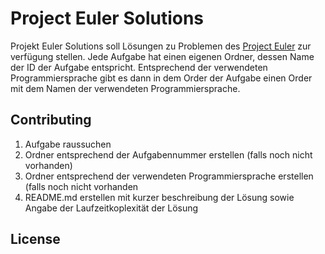 # Project Euler Solutions
Projekt Euler Solutions soll Lösungen zu Problemen des [Project Euler](https://projecteuler.net/archives) zur verfügung stellen. Jede Aufgabe hat einen eigenen Ordner, dessen Name der ID der Aufgabe entspricht. Entsprechend der verwendeten Programmiersprache gibt es dann in dem Order der Aufgabe einen Order mit dem Namen der verwendeten Programmiersprache.

## Contributing
1. Aufgabe raussuchen
2. Ordner entsprechend der Aufgabennummer erstellen (falls noch nicht vorhanden)
3. Ordner entsprechend der verwendeten Programmiersprache erstellen (falls noch nicht vorhanden
4. README.md erstellen mit kurzer beschreibung der Lösung sowie Angabe der Laufzeitkoplexität der Lösung

## License

